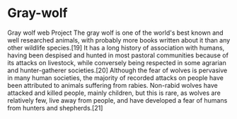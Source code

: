 # Gray-wolf
Gray wolf web Project
The gray wolf is one of the world's best known and well researched animals, with probably more books written about it than any other wildlife species.[19] It has a long history of association with humans, having been despised and hunted in most pastoral communities because of its attacks on livestock, while conversely being respected in some agrarian and hunter-gatherer societies.[20] Although the fear of wolves is pervasive in many human societies, the majority of recorded attacks on people have been attributed to animals suffering from rabies. Non-rabid wolves have attacked and killed people, mainly children, but this is rare, as wolves are relatively few, live away from people, and have developed a fear of humans from hunters and shepherds.[21]
